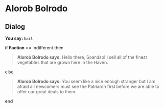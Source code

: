 # Alorob Bolrodo
## Dialog

**You say:** `hail`



if **Faction** >= Indifferent then



>**Alorob Bolrodo says:** Hello there, Soandso! I sell all of the finest vegetables that are grown here in the Haven.


else



>**Alorob Bolrodo says:** You seem like a nice enough stranger but I am afraid all newcomers must see the Patriarch first before we are able to offer our great deals to them.

end
